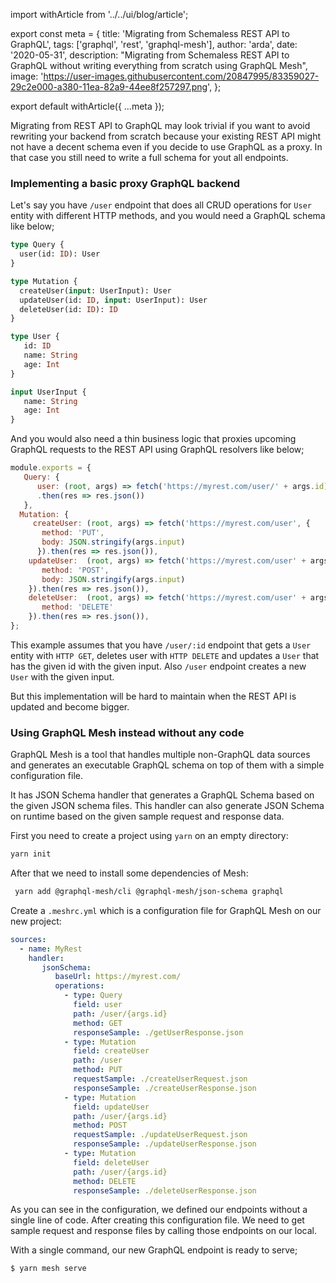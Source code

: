import withArticle from '../../ui/blog/article';

export const meta = {
  title:
    'Migrating from Schemaless REST API to GraphQL',
  tags: ['graphql', 'rest', 'graphql-mesh'],
  author: 'arda',
  date: '2020-05-31',
  description:
    "Migrating from Schemaless REST API to GraphQL without writing everything from scratch using GraphQL Mesh",
  image:
    'https://user-images.githubusercontent.com/20847995/83359027-29c2e000-a380-11ea-82a9-44ee8f257297.png',
};

export default withArticle({ ...meta });

Migrating from REST API to GraphQL may look trivial if you want to avoid rewriting your backend from scratch because your existing REST API might not have a decent schema even if you decide to use GraphQL as a proxy. In that case you still need to write a full schema for yout all endpoints.

### Implementing a basic proxy GraphQL backend

Let's say you have `/user` endpoint that does all CRUD operations for `User` entity with different HTTP methods, and you would need a GraphQL schema like below;

```graphql
type Query {
  user(id: ID): User
}

type Mutation {
  createUser(input: UserInput): User
  updateUser(id: ID, input: UserInput): User
  deleteUser(id: ID): ID
}

type User {
   id: ID
   name: String
   age: Int
}

input UserInput {
   name: String
   age: Int
}
```

And you would also need a thin business logic that proxies upcoming GraphQL requests to the REST API using GraphQL resolvers like below;
```js
module.exports = {
   Query: {
      user: (root, args) => fetch('https://myrest.com/user/' + args.id)
      .then(res => res.json())
   },
  Mutation: {
     createUser: (root, args) => fetch('https://myrest.com/user', {
       method: 'PUT',
       body: JSON.stringify(args.input)
      }).then(res => res.json()),
    updateUser:  (root, args) => fetch('https://myrest.com/user' + args.id, {
       method: 'POST',
       body: JSON.stringify(args.input)
    }).then(res => res.json()),
    deleteUser:  (root, args) => fetch('https://myrest.com/user' + args.id, {
       method: 'DELETE'
    }).then(res => res.json()),
};
```

This example assumes that you have `/user/:id` endpoint that gets a `User` entity with `HTTP GET`, deletes user with `HTTP DELETE` and updates a `User` that has the given id with the given input. Also `/user` endpoint creates a new `User` with the given input.

But this implementation will be hard to maintain when the REST API is updated and become bigger.

### Using GraphQL Mesh instead without any code

GraphQL Mesh is a tool that handles multiple non-GraphQL data sources and generates an executable GraphQL schema on top of them with a simple configuration file.

It has JSON Schema handler that generates a GraphQL Schema based on the given JSON schema files. This handler can also generate JSON Schema on runtime based on the given sample request and response data.

First you need to create a project using `yarn` on an empty directory:

```bash
yarn init
```

After that we need to install some dependencies of Mesh:

```bash
 yarn add @graphql-mesh/cli @graphql-mesh/json-schema graphql
```

Create a `.meshrc.yml` which is a configuration file for GraphQL Mesh on our new project:

```yml
sources:
  - name: MyRest
    handler:
       jsonSchema:
          baseUrl: https://myrest.com/
          operations:
            - type: Query
              field: user
              path: /user/{args.id}
              method: GET
              responseSample: ./getUserResponse.json
            - type: Mutation
              field: createUser
              path: /user
              method: PUT
              requestSample: ./createUserRequest.json
              responseSample: ./createUserResponse.json
            - type: Mutation
              field: updateUser
              path: /user/{args.id}
              method: POST
              requestSample: ./updateUserRequest.json
              responseSample: ./updateUserResponse.json
            - type: Mutation
              field: deleteUser
              path: /user/{args.id}
              method: DELETE
              responseSample: ./deleteUserResponse.json
```

As you can see in the configuration, we defined our endpoints without a single line of code. After creating this configuration file. We need to get sample request and response files by calling those endpoints on our local.

With a single command, our new GraphQL endpoint is ready to serve;

```bash
$ yarn mesh serve
```

